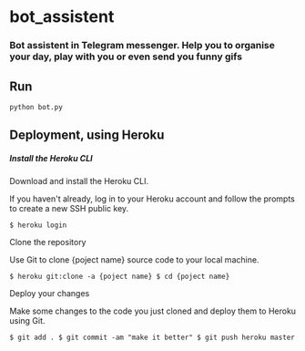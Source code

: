 # bot_assistent

### Bot assistent in Telegram messenger. Help you to organise your day, play with you or even send you funny gifs

## Run

``
python bot.py
``

## Deployment, using Heroku

##### Install the Heroku CLI

Download and install the Heroku CLI.

If you haven't already, log in to your Heroku account and follow the prompts to create a new SSH public key.

``
$ heroku login
``

Clone the repository

Use Git to clone {poject name} source code to your local machine.

``
$ heroku git:clone -a {poject name}
$ cd {poject name}
``

Deploy your changes

Make some changes to the code you just cloned and deploy them to Heroku using Git.

``
$ git add .
$ git commit -am "make it better"
$ git push heroku master
``
